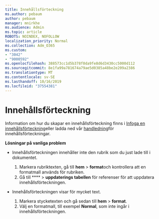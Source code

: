 ```yaml
---
title: Innehållsförteckning
ms.author: pebaum
author: pebaum
manager: mnirkhe
ms.audience: Admin
ms.topic: article
ROBOTS: NOINDEX, NOFOLLOW
localization_priority: Normal
ms.collection: Adm_O365
ms.custom:
- "3042"
- "9000592"
ms.openlocfilehash: 388573cc1d5b378f0da9fe8d6d3430cc5000d112
ms.sourcegitcommit: 8e1fa99a781674a79ae5d0385a48be2e209a2386
ms.translationtype: MT
ms.contentlocale: sv-SE
ms.lasthandoff: 10/16/2019
ms.locfileid: "37554381"
---
```

# <a name="table-of-contents"></a>Innehållsförteckning

Information om hur du skapar en innehållsförteckning finns i [Infoga en innehållsförteckning](https://support.office.com/article/882e8564-0edb-435e-84b5-1d8552ccf0c0)eller ladda ned vår [handledning](https://go.microsoft.com/fwlink/?linkid=2065106)för innehållsförteckningar.

**Lösningar på vanliga problem**

- Innehållsförteckningen innehåller inte den rubrik som du just lade till i dokumentet.
  1. Markera rubriktexten, gå till **hem** > **format**och kontrollera att en formatmall används för rubriken.
  2. Gå till **** > **uppdaterings tabellen** för referenser för att uppdatera innehållsförteckningen.

- Innehållsförteckningen visar för mycket text. 
  1. Markera stycketexten och gå sedan till **hem** > **format**.
  2. Välj en formatmall, till exempel **Normal**, som inte ingår i innehållsförteckningen.